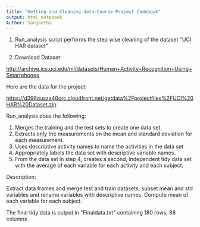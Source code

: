```yaml
---
title: "Getting and Cleaning data-Course Project Codebook"
output: html_notebook
Author: Sangeetha 
---
```


1. Run_analysis script performs the step wise cleaning of the dataset "UCI HAR dataset"

2. Download Dataset:

http://archive.ics.uci.edu/ml/datasets/Human+Activity+Recognition+Using+Smartphones

Here are the data for the project:

https://d396qusza40orc.cloudfront.net/getdata%2Fprojectfiles%2FUCI%20HAR%20Dataset.zip

Run_analysis does the following:

1. Merges the training and the test sets to create one data set.
2. Extracts only the measurements on the mean and standard deviation for each measurement.
3. Uses descriptive activity names to name the activities in the data set
4. Appropriately labels the data set with descriptive variable names.
5. From the data set in step 4, creates a second, independent tidy data set with the average of each variable for each activity and each subject.


Description:

Extract data frames and merge test and train datasets; subset mean and std variables and rename variables with descriptive names. Compute mean of each variable for each subject.

The final tidy data is output in "Finaldata.txt" containing 180 rows, 88 columns







